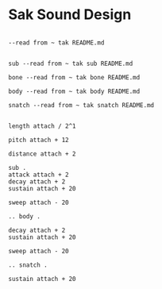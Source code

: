 # Sak Sound Design

```scenario oscilla

--read from ~ tak README.md

```

```scenario oscilla

sub --read from ~ tak sub README.md

bone --read from ~ tak bone README.md

body --read from ~ tak body README.md

snatch --read from ~ tak snatch README.md

```

```scenario oscilla

length attach / 2^1

pitch attach + 12

distance attach + 2

sub .
attack attach + 2
decay attach + 2
sustain attach + 20

sweep attach - 20

.. body .

decay attach + 2
sustain attach + 20

sweep attach - 20

.. snatch .

sustain attach + 20

```
